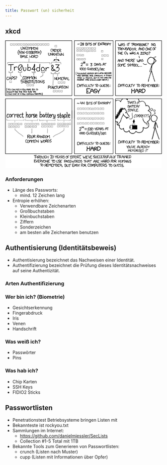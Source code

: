 ```yaml
---
title: Passwort (un) sicherheit
---
```


## xkcd

![xkcd](img/password.png)

### Anforderungen 

- Länge des Passworts:
  - mind. 12 Zeichen lang
- Entropie erhöhen:
  - Verwendbare Zeichenarten
  - Großbuchstaben
  - Kleinbuchstaben
  - Ziffern
  - Sonderzeichen
  - am besten alle Zeichenarten benutzen


## Authentisierung (Identitätsbeweis)
- Authentisierung bezeichnet das Nachweisen einer Identität.
- Authentifizierung bezeichnet die Prüfung dieses Identitätsnachweises auf seine Authentizität.

### Arten Authentifizierung

### Wer bin ich? (Biometrie)
- Gesichtserkennung
- Fingerabdruck 
- Iris 
- Venen
- Handschrift

### Was weiß ich?
- Passwörter 
- Pins

### Was hab ich?
- Chip Karten 
- SSH Keys
- FIDIO2 Sticks 

## Passwortlisten

- Penetrationstest Betriebsysteme bringen Listen mit
- Bekannteste ist rockyou.txt 
- Sammlungen im Internet:
  - https://github.com/danielmiessler/SecLists
  - Collection #1-5 Total mit 1TB
- Bekannte Tools zum Generieren von Passwortlisten:
  - crunch (Listen nach Muster)
  - cupp (Listen mit Informationen über Opfer)

